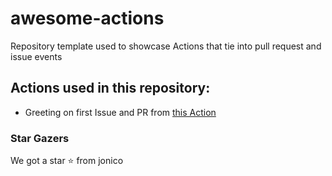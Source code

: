 # awesome-actions
Repository template used to showcase Actions that tie into pull request and issue events

## Actions used in this repository:

- Greeting on first Issue and PR from [this Action](https://github.com/actions/first-interaction)

### Star Gazers

We got a star :star: from jonico
